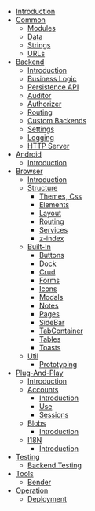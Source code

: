 * [Introduction](./Introduction.md)
* [Common]()
    * [Modules](./common/Modules.md)
    * [Data](./common/Data.md)
    * [Strings](./common/Strings.md)
    * [URLs](./common/URLs.md)
* [Backend]()
    * [Introduction](./backend/Introduction.md)
    * [Business Logic](./backend/BusinessLogic.md)
    * [Persistence API](./backend/PersistenceApi.md)
    * [Auditor](./backend/Auditor.md)
    * [Authorizer](./backend/Authorizer.md)
    * [Routing](./backend/Routing.md)
    * [Custom Backends](./backend/CustomBackends.md)
    * [Settings](./backend/Settings.md)
    * [Logging](./backend/Logging.md)
    * [HTTP Server](./backend/HttpServer.md)
* [Android]()
    * [Introduction](./android/Introduction.md)
* [Browser]()
    * [Introduction](./browser/Introduction.md)
    * [Structure]()
        * [Themes, Css](./browser/structure/ThemesCss.md)
        * [Elements](./browser/structure/Elements.md)
        * [Layout](./browser/structure/Layout.md)
        * [Routing](./browser/structure/Routing.md)
        * [Services](./browser/structure/Services.md)
        * [z-index](./browser/structure/zIndex.md)
    * [Built-In]()
        * [Buttons](./browser/builtin/Buttons.md)
        * [Dock](./browser/builtin/Dock.md)
        * [Crud](./browser/builtin/Crud.md)
        * [Forms](./browser/builtin/Forms.md)
        * [Icons](./browser/builtin/Icons.md)
        * [Modals](./browser/builtin/Modals.md)
        * [Notes](./browser/builtin/Notes.md)
        * [Pages](./browser/builtin/Pages.md)
        * [SideBar](./browser/builtin/SideBar.md)
        * [TabContainer](./browser/builtin/TabContainer.md)
        * [Tables](./browser/builtin/Tables.md)
        * [Toasts](./browser/builtin/Toasts.md)
    * [Util]()
        * [Prototyping](./browser/util/Prototyping.md)
* [Plug-And-Play]()
    * [Introduction](./plug-and-play/Introduction.md)
    * [Accounts]()
        * [Introduction](./plug-and-play/accounts/Introduction.md)
        * [Use](./plug-and-play/accounts/Use.md)
        * [Sessions](./plug-and-play/accounts/Sessions.md)
    * [Blobs]()
      * [Introduction](./plug-and-play/blobs/Introduction.md)
    * [I18N]()
      * [Introduction](./plug-and-play/i18n/Introduction.md)
* [Testing]()
    * [Backend Testing](./testing/BackendTesting.md)
* [Tools]()
    * [Bender](./tools/Bender.md)
* [Operation]()
    * [Deployment](./operation/Deployment.md)
